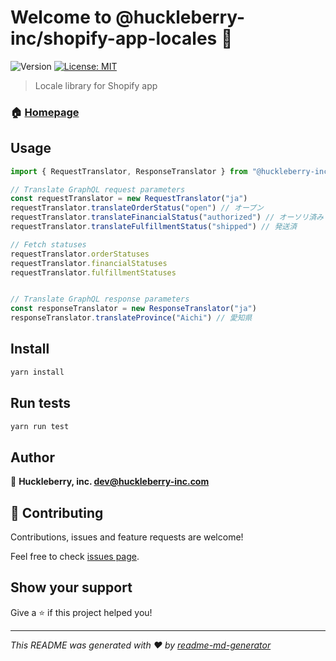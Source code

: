 # Welcome to @huckleberry-inc/shopify-app-locales 👋
![Version](https://img.shields.io/badge/version-0.0.1-blue.svg?cacheSeconds=2592000)
[![License: MIT](https://img.shields.io/badge/License-MIT-yellow.svg)](#)

> Locale library for Shopify app

### 🏠 [Homepage](https://github.com/huckleberry-inc/shopify-app-locales)

## Usage

```ts
import { RequestTranslator, ResponseTranslator } from "@huckleberry-inc/shopify-app-locales"

// Translate GraphQL request parameters
const requestTranslator = new RequestTranslator("ja")
requestTranslator.translateOrderStatus("open") // オープン
requestTranslator.translateFinancialStatus("authorized") // オーソリ済み 
requestTranslator.translateFulfillmentStatus("shipped") // 発送済

// Fetch statuses
requestTranslator.orderStatuses
requestTranslator.financialStatuses
requestTranslator.fulfillmentStatuses


// Translate GraphQL response parameters
const responseTranslator = new ResponseTranslator("ja")
responseTranslator.translateProvince("Aichi") // 愛知県
```

## Install

```sh
yarn install
```

## Run tests

```sh
yarn run test
```

## Author

👤 **Huckleberry, inc. <dev@huckleberry-inc.com>**


## 🤝 Contributing

Contributions, issues and feature requests are welcome!

Feel free to check [issues page](https://github.com/huckleberry-inc/shopify-app-locales/issues). 

## Show your support

Give a ⭐️ if this project helped you!


***
_This README was generated with ❤️ by [readme-md-generator](https://github.com/kefranabg/readme-md-generator)_